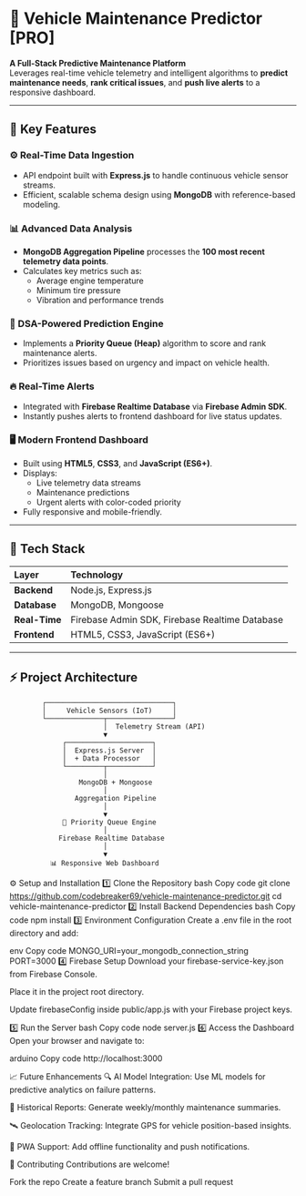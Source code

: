 # 🚗 Vehicle Maintenance Predictor [PRO]

**A Full-Stack Predictive Maintenance Platform**  
Leverages real-time vehicle telemetry and intelligent algorithms to **predict maintenance needs**, **rank critical issues**, and **push live alerts** to a responsive dashboard.

---

## 🚀 Key Features

### ⚙️ Real-Time Data Ingestion
- API endpoint built with **Express.js** to handle continuous vehicle sensor streams.
- Efficient, scalable schema design using **MongoDB** with reference-based modeling.

### 📊 Advanced Data Analysis
- **MongoDB Aggregation Pipeline** processes the **100 most recent telemetry data points**.
- Calculates key metrics such as:
  - Average engine temperature  
  - Minimum tire pressure  
  - Vibration and performance trends  

### 🧠 DSA-Powered Prediction Engine
- Implements a **Priority Queue (Heap)** algorithm to score and rank maintenance alerts.  
- Prioritizes issues based on urgency and impact on vehicle health.

### 🔥 Real-Time Alerts
- Integrated with **Firebase Realtime Database** via **Firebase Admin SDK**.
- Instantly pushes alerts to frontend dashboard for live status updates.

### 🖥️ Modern Frontend Dashboard
- Built using **HTML5**, **CSS3**, and **JavaScript (ES6+)**.
- Displays:
  - Live telemetry data streams  
  - Maintenance predictions  
  - Urgent alerts with color-coded priority  
- Fully responsive and mobile-friendly.

---

## 🧩 Tech Stack

| Layer | Technology |
|:--------------|:--------------|
| **Backend**   | Node.js, Express.js |
| **Database**  | MongoDB, Mongoose |
| **Real-Time** | Firebase Admin SDK, Firebase Realtime Database |
| **Frontend**  | HTML5, CSS3, JavaScript (ES6+) |

---

## ⚡ Project Architecture


            ┌───────────────────────────────┐
            │     Vehicle Sensors (IoT)     │
            └──────────────┬────────────────┘
                           │  Telemetry Stream (API)
                           ▼
                 ┌─────────────────────┐
                 │  Express.js Server  │
                 │  + Data Processor   │
                 └─────────┬───────────┘
                           │
                     MongoDB + Mongoose
                           │
                    Aggregation Pipeline
                           │
                           ▼
                 🔺 Priority Queue Engine
                           │
                Firebase Realtime Database
                           │
                           ▼
              📊 Responsive Web Dashboard
⚙️ Setup and Installation
1️⃣ Clone the Repository
bash
Copy code
git clone https://github.com/codebreaker69/vehicle-maintenance-predictor.git
cd vehicle-maintenance-predictor
2️⃣ Install Backend Dependencies
bash
Copy code
npm install
3️⃣ Environment Configuration
Create a .env file in the root directory and add:

env
Copy code
MONGO_URI=your_mongodb_connection_string
PORT=3000
4️⃣ Firebase Setup
Download your firebase-service-key.json from Firebase Console.

Place it in the project root directory.

Update firebaseConfig inside public/app.js with your Firebase project keys.

5️⃣ Run the Server
bash
Copy code
node server.js
6️⃣ Access the Dashboard
Open your browser and navigate to:

arduino
Copy code
http://localhost:3000


📈 Future Enhancements
🔍 AI Model Integration: Use ML models for predictive analytics on failure patterns.

🧾 Historical Reports: Generate weekly/monthly maintenance summaries.

🛰️ Geolocation Tracking: Integrate GPS for vehicle position-based insights.

📱 PWA Support: Add offline functionality and push notifications.


🤝 Contributing
Contributions are welcome!

Fork the repo
Create a feature branch
Submit a pull request